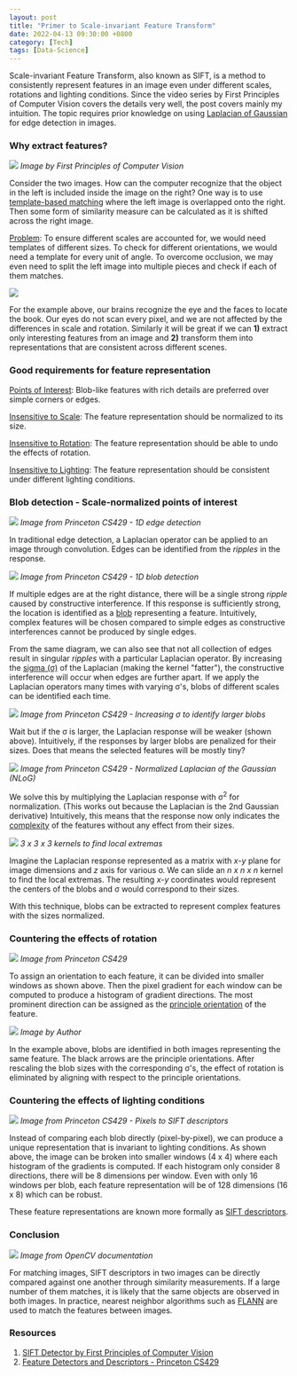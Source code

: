 ```yaml
---
layout: post
title: "Primer to Scale-invariant Feature Transform"
date: 2022-04-13 09:30:00 +0800
category: [Tech]
tags: [Data-Science]
---
```


Scale-invariant Feature Transform, also known as SIFT, is a method to consistently represent features in an image even under different scales, rotations and lighting conditions. Since the video series by First Principles of Computer Vision covers the details very well, the post covers mainly my intuition. The topic requires prior knowledge on using [Laplacian of Gaussian](https://en.wikipedia.org/wiki/Discrete_Laplace_operator) for edge detection in images.

### Why extract features?

![](/assets/img/2022-04-13-1.jpg)
_Image by First Principles of Computer Vision_

Consider the two images. How can the computer recognize that the object in the left is included inside the image on the right? One way is to use [template-based matching](https://docs.opencv.org/4.x/d4/dc6/tutorial_py_template_matching.html) where the left image is overlapped onto the right. Then some form of similarity measure can be calculated as it is shifted across the right image.

<ins>Problem</ins>: To ensure different scales are accounted for, we would need templates of different sizes. To check for different orientations, we would need a template for every unit of angle. To overcome occlusion, we may even need to split the left image into multiple pieces and check if each of them matches.

![](/assets/img/2022-04-13-2.jpg)

For the example above, our brains recognize the eye and the faces to locate the book. Our eyes do not scan every pixel, and we are not affected by the differences in scale and rotation. Similarly it will be great if we can **1)** extract only interesting features from an image and **2)** transform them into representations that are consistent across different scenes.

### Good requirements for feature representation

<ins>Points of Interest</ins>: Blob-like features with rich details are preferred over simple corners or edges.

<ins>Insensitive to Scale</ins>: The feature representation should be normalized to its size.

<ins>Insensitive to Rotation</ins>: The feature representation should be able to undo the effects of rotation.

<ins>Insensitive to Lighting</ins>: The feature representation should be consistent under different lighting conditions.

### Blob detection - Scale-normalized points of interest

![](/assets/img/2022-04-13-3.jpg)
_Image from Princeton CS429 - 1D edge detection_

In traditional edge detection, a Laplacian operator can be applied to an image through convolution. Edges can be identified from the _ripples_ in the response.

![](/assets/img/2022-04-13-4.jpg)
_Image from Princeton CS429 - 1D blob detection_

If multiple edges are at the right distance, there will be a single strong _ripple_ caused by constructive interference. If this response is sufficiently strong, the location is identified as a <ins>blob</ins> representing a feature. Intuitively, complex features will be chosen compared to simple edges as constructive interferences cannot be produced by single edges.

From the same diagram, we can also see that not all collection of edges result in singular _ripples_ with a particular Laplacian operator. By increasing the <ins>sigma (σ)</ins> of the Laplacian (making the kernel "fatter"), the constructive interference will occur when edges are further apart. If we apply the Laplacian operators many times with varying σ's, blobs of different scales can be identified each time.

![](/assets/img/2022-04-13-5.jpg)
_Image from Princeton CS429 - Increasing σ to identify larger blobs_

Wait but if the σ is larger, the Laplacian response will be weaker (shown above). Intuitively, if the responses by larger blobs are penalized for their sizes. Does that means the selected features will be mostly tiny?

![](/assets/img/2022-04-13-6.jpg)
_Image from Princeton CS429 - Normalized Laplacian of the Gaussian (NLoG)_

We solve this by multiplying the Laplacian response with σ<sup>2</sup> for normalization. (This works out because the Laplacian is the 2nd Gaussian derivative) Intuitively, this means that the response now only indicates the <ins>complexity</ins> of the features without any effect from their sizes.

![](/assets/img/2022-04-13-7.jpg)
_3 x 3 x 3 kernels to find local extremas_

Imagine the Laplacian response represented as a matrix with _x_-_y_ plane for image dimensions and _z_ axis for various σ. We can slide an _n x n x n_ kernel to find the local extremas. The resulting _x_-_y_ coordinates would represent the centers of the blobs and σ would correspond to their sizes.

With this technique, blobs can be extracted to represent complex features with the sizes normalized.

### Countering the effects of rotation

![](/assets/img/2022-04-13-8.jpg)
_Image from Princeton CS429_

To assign an orientation to each feature, it can be divided into smaller windows as shown above. Then the pixel gradient for each window can be computed to produce a histogram of gradient directions. The most prominent direction can be assigned as the <ins>principle orientation</ins> of the feature.

![](/assets/img/2022-04-13-9.jpg)
_Image by Author_

In the example above, blobs are identified in both images representing the same feature. The black arrows are the principle orientations. After rescaling the blob sizes with the corresponding σ's, the effect of rotation is eliminated by aligning with respect to the principle orientations.

### Countering the effects of lighting conditions

![](/assets/img/2022-04-13-10.jpg)
_Image from Princeton CS429 - Pixels to SIFT descriptors_

Instead of comparing each blob directly (pixel-by-pixel), we can produce a unique representation that is invariant to lighting conditions. As shown above, the image can be broken into smaller windows (4 x 4) where each histogram of the gradients is computed. If each histogram only consider 8 directions, there will be 8 dimensions per window. Even with only 16 windows per blob, each feature representation will be of 128 dimensions (16 x 8) which can be robust.

These feature representations are known more formally as <ins>SIFT descriptors</ins>.

### Conclusion

![](/assets/img/2022-04-13-11.jpg)
_Image from OpenCV documentation_

For matching images, SIFT descriptors in two images can be directly compared against one another through similarity measurements. If a large number of them matches, it is likely that the same objects are observed in both images. In practice, nearest neighbor algorithms such as [FLANN](https://github.com/flann-lib/flann) are used to match the features between images.

### Resources

1. [SIFT Detector by First Principles of Computer Vision](https://www.youtube.com/watch?v=IBcsS8_gPzE&list=PL2zRqk16wsdqXEMpHrc4Qnb5rA1Cylrhx&index=16)
2. [Feature Detectors and Descriptors - Princeton CS429](https://www.cs.princeton.edu/courses/archive/fall17/cos429/notes/cos429_fall2017_lecture4_interest_points.pdf)

